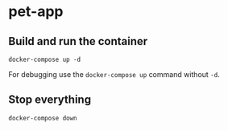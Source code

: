 # pet-app

## Build and run the container

```
docker-compose up -d
```

For debugging use the ```docker-compose up``` command without ```-d```.

## Stop everything

```
docker-compose down
``` 
